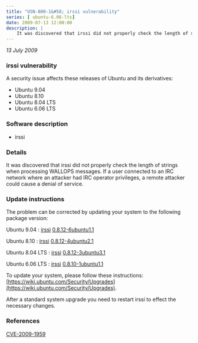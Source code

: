 ```yaml
---
title: "USN-800-1&#58; irssi vulnerability"
series: [ ubuntu-6.06-lts]
date: 2009-07-13 12:00:00
description: |
    It was discovered that irssi did not properly check the length of strings when processing WALLOPS messages. If a user connected to an IRC network where an attacker had IRC operator privileges, a remote attacker could cause a denial of service. 
--- 
```

 
 

*13 July 2009*

### irssi vulnerability

A security issue affects these releases of Ubuntu and its derivatives:

* Ubuntu 9.04
* Ubuntu 8.10
* Ubuntu 8.04 LTS
* Ubuntu 6.06 LTS

### Software description

* irssi 

### Details

It was discovered that irssi did not properly check the length of strings when processing WALLOPS messages. If a user connected to an IRC network where an attacker had IRC operator privileges, a remote attacker could cause a denial of service. 

### Update instructions

The problem can be corrected by updating your system to the following package version:

Ubuntu 9.04
 : [irssi](https://launchpad.net/ubuntu/+source/irssi) <span> [0.8.12-6ubuntu1.1](https://launchpad.net/ubuntu/+source/irssi/0.8.12-6ubuntu1.1) </span> 

Ubuntu 8.10
 : [irssi](https://launchpad.net/ubuntu/+source/irssi) <span> [0.8.12-4ubuntu2.1](https://launchpad.net/ubuntu/+source/irssi/0.8.12-4ubuntu2.1) </span> 

Ubuntu 8.04 LTS
 : [irssi](https://launchpad.net/ubuntu/+source/irssi) <span> [0.8.12-3ubuntu3.1](https://launchpad.net/ubuntu/+source/irssi/0.8.12-3ubuntu3.1) </span> 

Ubuntu 6.06 LTS
 : [irssi](https://launchpad.net/ubuntu/+source/irssi) <span> [0.8.10-1ubuntu1.1](https://launchpad.net/ubuntu/+source/irssi/0.8.10-1ubuntu1.1) </span> 

To update your system, please follow these instructions: [https://wiki.ubuntu.com/Security/Upgrades](https://wiki.ubuntu.com/Security/Upgrades).

After a standard system upgrade you need to restart irssi to effect the necessary changes. 

### References

 
 [CVE-2009-1959](http://people.ubuntu.com/~ubuntu-security/cve/CVE-2009-1959)
 

